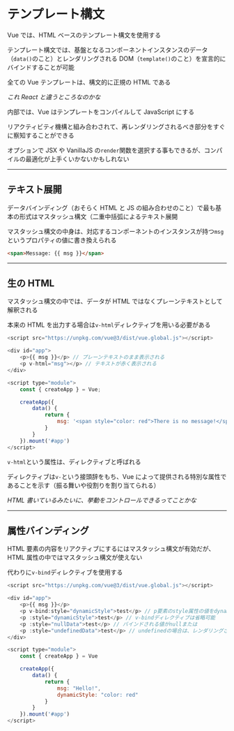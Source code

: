 # テンプレート構文

Vue では、HTML ベースのテンプレート構文を使用する

テンプレート構文では、基盤となるコンポーネントインスタンスのデータ（`data()`のこと）とレンダリングされる DOM（`template()`のこと）を宣言的にバインドすることが可能

全ての Vue テンプレートは、構文的に正規の HTML である

_これ React と違うところなのかな_

内部では、Vue はテンプレートをコンパイルして JavaScript にする

リアクティビティ機構と組み合わされて、再レンダリングされるべき部分をすぐに察知することができる

オプションで JSX や VanillaJS の`render`関数を選択する事もできるが、コンパイルの最適化が上手くいかないかもしれない

---

## テキスト展開

データバインディング（おそらく HTML と JS の組み合わせのこと）で最も基本の形式はマスタッシュ構文（二重中括弧によるテキスト展開

マスタッシュ構文の中身は、対応するコンポーネントのインスタンスが持つ`msg`というプロパティの値に書き換えられる

```html
<span>Message: {{ msg }}</span>
```

---

## 生の HTML

マスタッシュ構文の中では、データが HTML ではなくプレーンテキストとして解釈される

本来の HTML を出力する場合は`v-html`ディレクティブを用いる必要がある

```js
<script src="https://unpkg.com/vue@3/dist/vue.global.js"></script>

<div id="app">
    <p>{{ msg }}</p> // プレーンテキストのまま表示される
    <p v-html="msg"></p> // テキストが赤く表示される
</div>

<script type="module">
    const { createApp } = Vue;

    createApp({
        data() {
            return {
                msg: '<span style="color: red">There is no message!</span>'
            }
        }
    }).mount('#app')
</script>
```

`v-html`という属性は、ディレクティブと呼ばれる

ディレクティブは`v-`という接頭辞をもち、Vue によって提供される特別な属性であることを示す（振る舞いや役割りを割り当てられる）

_HTML 書いているみたいに、挙動をコントロールできるってことかな_

---

## 属性バインディング

HTML 要素の内容をリアクティブにするにはマスタッシュ構文が有効だが、HTML 属性の中ではマスタッシュ構文が使えない

代わりに`v-bind`ディレクティブを使用する

```js
<script src="https://unpkg.com/vue@3/dist/vue.global.js"></script>

<div id="app">
    <p>{{ msg }}</p>
    <p v-bind:style="dynamicStyle">test</p> // p要素のstyle属性の値をdynamicStyleから取得している
    <p :style="dynamicStyle">test</p> // v-bindディレクティブは省略可能
    <p :style="nullData">test</p> // バインドされる値がnullまたは
    <p :style="undefinedData">test</p> // undefinedの場合は、レンダリングされない
</div>

<script type="module">
    const { createApp } = Vue

    createApp({
        data() {
            return {
                msg: "Hello!",
                dynamicStyle: "color: red"
            }
        }
    }).mount('#app')
</script>
```
